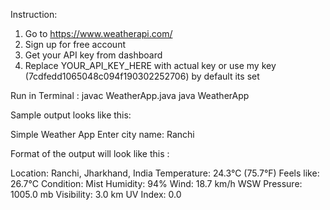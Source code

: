
Instruction:
1. Go to https://www.weatherapi.com/
2. Sign up for free account
3. Get your API key from dashboard
4. Replace YOUR_API_KEY_HERE with actual key or use my key (7cdfedd1065048c094f190302252706) by default its set

Run in Terminal  : 
javac WeatherApp.java
java WeatherApp

Sample output looks like this:

Simple Weather App
Enter city name: Ranchi

Format of the output will look like this : 

Location: Ranchi, Jharkhand, India
Temperature: 24.3°C (75.7°F)
Feels like: 26.7°C
Condition: Mist
Humidity: 94%
Wind: 18.7 km/h WSW
Pressure: 1005.0 mb
Visibility: 3.0 km
UV Index: 0.0